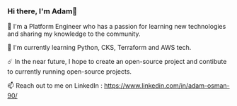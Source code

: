 ### Hi there, I'm Adam👋

🔭 I'm a Platform Engineer who has a passion for learning new technologies and sharing my knowledge to the community.

🌱 I'm currently learning Python, CKS, Terraform and AWS tech.

☄️️ In the near future, I hope to create an open-source project and contibute to currently running open-source projects.

📫 Reach out to me on LinkedIn : https://www.linkedin.com/in/adam-osman-90/ 

<!--
*mohamedA007/mohamedA007* is a ✨ special ✨ repository because its `README.md` (this file) appears on your GitHub profile.

Here are some ideas to get you started:

- 🔭 I’m currently working on ...
- 🌱 I’m currently learning ...
- 👯 I’m looking to collaborate on ...
- 🤔 I’m looking for help with ...
- 💬 Ask me about ...
- 📫 How to reach me: ...
- 😄 Pronouns: ...
- ⚡ Fun fact: ...
-->
